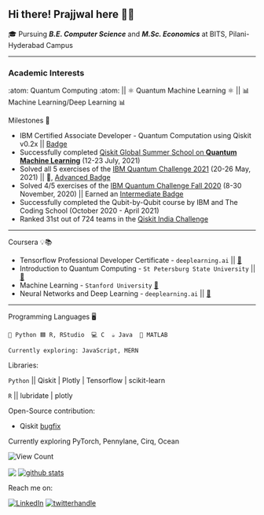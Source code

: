 ## Hi there! Prajjwal here 🙏🏼


🎓 Pursuing ***B.E. Computer Science*** and ***M.Sc. Economics*** at BITS, Pilani-Hyderabad Campus

---
### Academic Interests
:atom: Quantum Computing :atom: || ⚛️ Quantum Machine Learning ⚛️ || 📊 Machine Learning/Deep Learning 📊



Milestones 🏁 

- IBM Certified Associate Developer - Quantum Computation using Qiskit v0.2x || [Badge](https://www.credly.com/earner/earned/badge/d4e8f9ad-f0f1-45af-9393-34d55132f319)
- Successfully completed [Qiskit Global Summer School on **Quantum Machine Learning**](https://qiskit.org/events/summer-school/) (12-23 July, 2021)
- Solved all 5 exercises of the [IBM Quantum Challenge 2021](https://research.ibm.com/blog/quantum-challenge-2021) (20-26 May, 2021) || 🥇, [Advanced Badge](https://www.credly.com/badges/2d360edf-05c6-4729-9a24-36378e62131b/public_url)
- Solved 4/5 exercises of the [IBM Quantum Challenge Fall 2020](https://www.ibm.com/blogs/research/2020/10/quantum-challenge-future/) (8-30 November, 2020) || Earned an [Intermediate Badge](https://www.credly.com/earner/earned/badge/acd8284d-a04d-4f07-8bd8-79449d4b17c8)
- Successfully completed the Qubit-by-Qubit course by IBM and The Coding School (October 2020 - April 2021)
- Ranked 31st out of 724 teams in the [Qiskit India Challenge](https://medium.com/qiskit/introducing-the-qiskit-india-challenge-a-taste-of-quantum-machine-learning-for-qiskitters-in-india-4780ddbb03ab)

---

Coursera 💡📚  

- Tensorflow Professional Developer Certificate - `deeplearning.ai` || [📎](https://www.coursera.org/account/accomplishments/professional-cert/QK7U4A294WB7)  
- Introduction to Quantum Computing - `St Petersburg State University` || [📎](https://www.coursera.org/account/accomplishments/verify/KLT6B74U2VE8)  
- Machine Learning - `Stanford University` [📎](https://www.coursera.org/account/accomplishments/verify/ST9RP6ZJNBQ2)  
- Neural Networks and Deep Learning - `deeplearning.ai` || [📎](https://www.coursera.org/account/accomplishments/verify/FRFT2S9VY4GV)  

---

Programming Languages 🖥️

```
🐍 Python 🟦 R, RStudio  💻 C  ☕ Java  🔡 MATLAB  

Currently exploring: JavaScript, MERN
```

Libraries:  

`Python` || Qiskit | Plotly | Tensorflow | scikit-learn

`R` || lubridate | plotly

Open-Source contribution:  
- Qiskit [bugfix](https://github.com/Qiskit/qiskit-terra/pull/6563)

Currently exploring PyTorch, Pennylane, Cirq, Ocean

![View Count](https://gpvc.arturio.dev/jwalaQ) 

<a href="https://github.com/jwalaQ"><img align="center" src="https://github-readme-stats.vercel.app/api/top-langs/?username=jwalaQ" /></a> <a href="https://github.com/jwalaQ">
 <img align="center" src="https://github-readme-stats.vercel.app/api?username=jwalaQ&&hide=issues&count_private=true&show_icons=true" alt="github stats"/>
</a>

Reach me on:  
<p>
  <a href="https://www.linkedin.com/in/prajjwalv"><img src="https://img.shields.io/badge/LinkedIn--_.svg?style=social&logo=linkedin" alt="LinkedIn"></a>
  <a href="https://twitter.com/QJwala"><img src="https://img.shields.io/badge/Twitter--_.svg?style=social&logo=twitter" alt="twitterhandle"></a>
</p>


<!--
**jwalaQ/jwalaQ** is a ✨ _special_ ✨ repository because its `README.md` (this file) appears on your GitHub profile.

Here are some ideas to get you started:

- 🔭 I’m currently working o
- 🌱 I’m currently learning Quantum Computing, Quantum Machine Learning, Deep Learning, Machine Learning
- 👯 I’m looking to collaborate on ...
- 🤔 I’m looking for help with ...
- 💬 Ask me about ...
- 📫 How to reach me: ...
- 😄 Pronouns: ...
- ⚡ Fun fact: ...
-->
